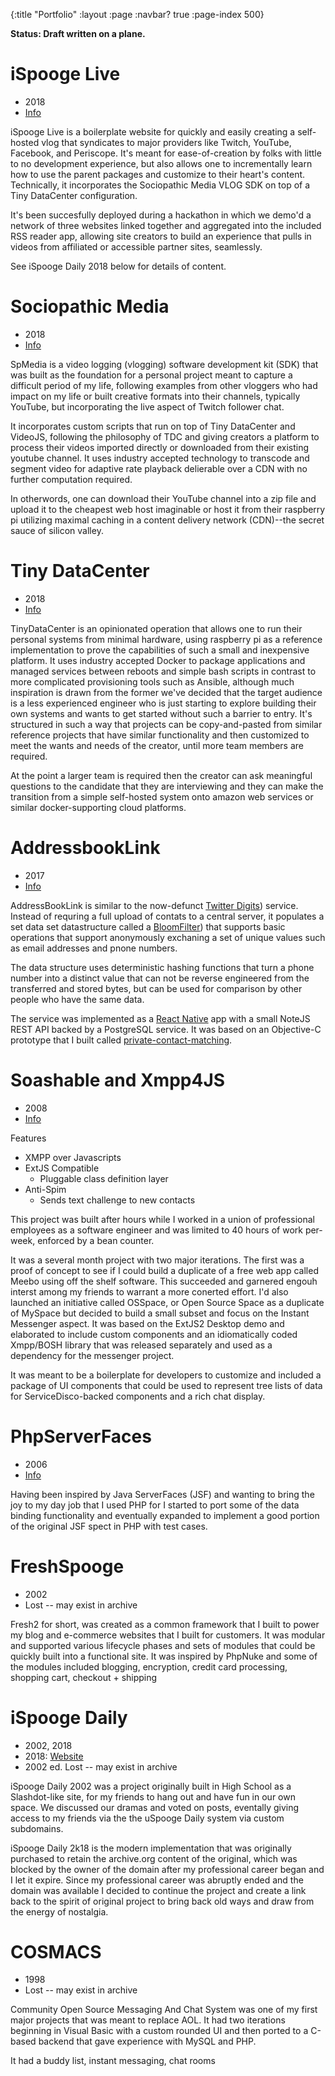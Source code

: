 {:title "Portfolio"
 :layout :page
 :navbar? true
 :page-index 500}
 
 
**Status: Draft written on a plane.**


# iSpooge Live
 
* 2018
* [Info](https://ispooge.com/fresh.html)

iSpooge Live is a boilerplate website for quickly and easily creating a self-hosted vlog
that syndicates to major providers like Twitch, YouTube, Facebook, and Periscope. It's 
meant for ease-of-creation by folks with little to no development experience, but also
allows one to incrementally learn how to use the parent packages and customize to their 
heart's content. Technically, it incorporates the Sociopathic Media VLOG SDK on top of a 
Tiny DataCenter configuration.

It's been succesfully deployed during a hackathon in which we demo'd a network of three
websites linked together and aggregated into the included RSS reader app, allowing
site creators to build an experience that pulls in videos from affiliated or accessible partner
sites, seamlessly.


See iSpooge Daily 2018 below for details of content.


# Sociopathic Media

* 2018
* [Info](https://ispooge.com/fresh.html)


SpMedia is a video logging (vlogging) software development kit (SDK) that was built as the foundation for 
a personal project meant to capture a difficult period of my life, following examples from other 
vloggers who had impact on my life or built creative formats into their channels, typically
YouTube, but incorporating the live aspect of Twitch follower chat.
 
It incorporates custom scripts that run on top of Tiny DataCenter and VideoJS, following the philosophy
of TDC and giving creators a platform to process their videos imported directly or downloaded from 
their existing youtube channel. It uses industry accepted technology to transcode and segment video
for adaptive rate playback delierable over a CDN with no further computation required.

In otherwords, one can download their YouTube channel into a zip file and upload it to the cheapest
web host imaginable or host it from their raspberry pi utilizing maximal caching in a content delivery
network (CDN)--the secret sauce of silicon valley.

 
 
# Tiny DataCenter

* 2018
* [Info](https://tinydatacenter.com/wwwwwh.html)


TinyDataCenter is an opinionated operation that allows one to run their personal systems from minimal
hardware, using raspberry pi as a reference implementation to prove the capabilities of such a small 
and inexpensive platform. It uses industry accepted Docker to package applications and managed services
between reboots and simple bash scripts in contrast to more complicated provisioning tools such as Ansible,
although much inspiration is drawn from the former we've decided that the target audience is a less experienced
engineer who is just starting to explore building their own systems and wants to get started without such
a barrier to entry. It's structured in such a way that projects can be copy-and-pasted from similar reference projects
that have similar functionality and then customized to meet the wants and needs of the creator, until
more team members are required.

At the point a larger team is required then the creator can ask meaningful questions to the candidate that
they are interviewing and they can make the transition from a simple self-hosted system onto amazon 
web services or similar docker-supporting cloud platforms. 


 
# AddressbookLink

* 2017
* [Info](https://addressbook.link)

AddressBookLink is similar to the now-defunct [Twitter Digits]()) service. Instead of requring a full
upload of contats to a central server, it populates a set data set datastructure called a 
[BloomFilter]())
that supports basic operations that support anonymously exchaning a set of unique values such as 
email addresses and pnone numbers.

The data structure uses deterministic hashing functions that turn a phone number into a distinct value
that can not be reverse engineered from the transferred and stored bytes, but can be used for comparison
by other people who have the same data.

The service was implemented as a [React Native]() app with a small NoteJS REST API backed by a PostgreSQL
service. It was based on an Objective-C prototype that I built called [private-contact-matching]().




 
 # Soashable and Xmpp4JS
 
* 2008 
* [Info](http://soashable.sf.net)

Features

* XMPP over Javascripts
* ExtJS Compatible
  * Pluggable class definition layer  
* Anti-Spim 
  * Sends text challenge to new contacts
 
 
 
This project was built after hours while I worked in a union of professional employees as a software engineer
and was limited to 40 hours of work per-week, enforced by a bean counter.

It was a several month project with two major iterations. The first was a proof of concept to see if I could build
a duplicate of a free web app called Meebo using off the shelf software. This succeeded and garnered engouh 
interst among my friends to warrant a more conerted effort. I'd also launched an initiative called 
OSSpace, or Open Source Space as a duplicate of MySpace but decided to build a small subset and focus on
the Instant Messenger aspect. It was based on the ExtJS2 Desktop demo and elaborated to include custom
components and an idiomatically coded Xmpp/BOSH library that was released separately and used as 
a dependency for the messenger project.

It was meant to be a boilerplate for developers to customize and included a package of UI components that 
could be used to represent tree lists of data for ServiceDisco-backed components and a rich chat display.


# PhpServerFaces

* 2006
* [Info](https://sourceforge.net/projects/phpserverfaces)

Having been inspired by Java ServerFaces (JSF) and wanting to bring the joy to my day job that I used PHP 
for I started to port some of the data binding functionality and eventually expanded to implement a good
portion of the original JSF spect in PHP with test cases. 


# FreshSpooge

* 2002
* Lost -- may exist in archive

Fresh2 for short, was created as a common framework that I built to power my blog and e-commerce 
websites that I built for customers. It was modular and supported various lifecycle phases and sets
of modules that could be quickly built into a functional site. It was inspired by PhpNuke and some
of the modules included blogging, encryption, credit card processing, shopping cart, checkout + shipping



# iSpooge Daily

* 2002, 2018
* 2018: [Website](https://ispooge.com)
* 2002 ed. Lost -- may exist in archive

iSpooge Daily 2002 was a project originally built in High School as a Slashdot-like site, for my friends to 
hang out and have fun in our own space. We discussed our dramas and voted on posts, eventally
giving access to my friends via the the uSpooge Daily system via custom subdomains.
 
iSpooge Daily 2k18 is the modern implementation that was originally purchased to retain the archive.org
content of the original, which was blocked by the owner of the domain after my professional 
career began and I let it expire. Since my professional career was abruptly ended and the domain was 
available I decided to continue the project and create a link back to the spirit of original project
to bring back old ways and draw from the energy of nostalgia.


 # COSMACS
 
* 1998
* Lost -- may exist in archive

Community Open Source Messaging And Chat System was one of my first major projects that was meant to
replace AOL. It had two iterations beginning in Visual Basic with a custom rounded UI and then ported to a 
C-based backend that gave experience with MySQL and PHP.

It had a buddy list, instant messaging, chat rooms


